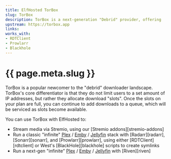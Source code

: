 ```yaml
---
title: ElfHosted TorBox
slug: TorBox
description: TorBox is a next-generation "Debrid" provider, offering 
upstream: https://torbox.app
links:
works_with:
- RDTClient
- Prowlarr
- Blackhole
---
```


# {{ page.meta.slug }}

TorBox is a popular newcomer to the "debrid" downloader landscape. TorBox's core differentiator is that they do not limit users to a set amount of IP addresses, but rather they allocate download "slots". Once the slots on your plan are full, you can continue to add downloads to a queue, which will be serviced as slots become available.

You can use TorBox with ElfHosted to:

* Stream media via Stremio, using our [Stremio addons][stremio-addons]
* Run a classic "infinite" [Plex](/guides/media/stream-from-torbox-with-plex-radarr-sonarr-prowlarr/) / [Emby](/guides/media/stream-from-torbox-with-emby-radarr-sonarr-prowlarr) / [Jellyfin](/guides/media/stream-from-torbox-with-jellyfin-radarr-sonarr-prowlarr) stack with [Radarr][radarr], [Sonarr][sonarr], and [Prowlarr][prowlarr], using either [RDTClient][rdtclient] or West's [BlackHole][blackhole] scripts to create symlinks
* Run a next-gen "infinite" [Plex](/guides/media/docs/guides/media/stream-from-torbox-with-plex-riven/) / [Emby]((/guides/media/docs/guides/media/stream-from-torbox-with-emby-riven/)) / [Jellyfin]((/guides/media/docs/guides/media/stream-from-torbox-with-jellyfin-riven/)) with [Riven][riven]